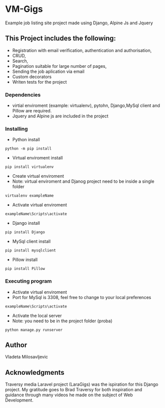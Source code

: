 # VM-Gigs

Example job listing site project made using Django, Alpine Js and Jquery


## This Project includes the following:

* Registration with email verification, authentication and authorisation,
* CRUD,
* Search,
* Pagination suitable for large number of pages,
* Sending the job aplication via email
* Custom decorators
* Writen tests for the project

### Dependencies

* virtial enviroment (example: virtualenv), pytohn, Django,MySql client and Pillow are required.
* Jquery and Alpine js are included in the project

### Installing


* Python install

```
python -m pip install
```

* Virtual enviroment install
  
```
pip install virtualenv
```

* Create virtual enviroment
* Note: virtual enviroment  and Djanog project need to be inside a single folder
  
```
virtualenv exampleName
```

* Activate virtual enviroment

```
exampleName\Scripts\activate
```

* Django install
  
```
pip install Django
```


* MySql client install

```
pip install mysqlclient
```

* Pillow install

```
pip install Pillow
```


### Executing program

* Activate virtual enviroment
* Port for MySql is 3308, feel free to change to your local preferences

```
exampleName\Scripts\activate
```

* Activate the local server
* Note: you need to be in the project folder (proba)

```
python manage.py runserver
```


## Author

Vladeta Milosavljevic



## Acknowledgments

Traversy media Laravel project (LaraGigs) was the ispiration for this Django project. My gratitude goes to Brad Traversy for both inspiration and guidance through many videos he made on the subject of Web Development.
